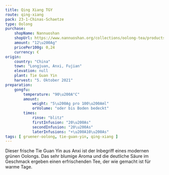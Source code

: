 ```yaml
---
title: Qing Xiang TGY
route: qing-xiang
pack: 23-1-Chinas-Schaetze
type: Oolong
purchase:
    shopName: Nannuoshan
    shopUrl: https://www.nannuoshan.org/collections/oolong-tea/products/qing-xiang-tieguanyin-2022?variant=43506658738443
    amount: "12\u200Ag"
    pricePer100g: 0,24
    currency: €
origin:
    country: "China" 
    town: "Longjuan, Anxi, Fujian"
    elevation: null
    plant: Tie Guan Yin
    harvest: "5. Oktober 2021"
preparation:
    gongfu:
        temperature: "90\u200A°C"
        amount:
            weight: "5\u200Ag pro 100\u200Aml"
            orVolume: "oder bis Boden bedeckt"
        times:
            rinse: "blitz"
            firstInfusion: "20\u200As"
            secondInfusion: "20\u200As"
            laterInfusions: "+\u200A10\u200As"
tags: [ gruener-oolong, tie-guan-yin, qing-xiang ]
---
```

Dieser frische Tie Guan Yin aus Anxi ist der Inbegriff eines modernen grünen Oolongs. Das sehr blumige Aroma und die deutliche Säure im Geschmack ergeben einen erfrischenden Tee, der wie gemacht ist für warme Tage.